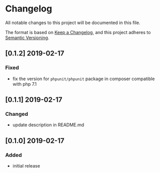 # Changelog
All notable changes to this project will be documented in this file.

The format is based on [Keep a Changelog](https://keepachangelog.com/en/1.0.0/),
and this project adheres to [Semantic Versioning](https://semver.org/spec/v2.0.0.html).

## [0.1.2] 2019-02-17
### Fixed
- fix the version for `phpunit/phpunit` package in composer compatible with php 7.1

## [0.1.1] 2019-02-17
### Changed
- update description in README.md

## [0.1.0] 2019-02-17
### Added
- initial release